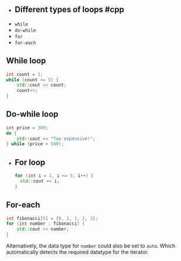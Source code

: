 - ## Different types of loops #cpp
- `while`
- `do-while`
- `for`
- `for-each`
## While loop
```cpp
int count = 1;
while (count <= 5) {
	std::cout << count;
	count++;
}
```
## Do-while loop
```cpp
int price = 300;
do {
	std::cout << "Too expensive!";
} while (price > 500);
```
- ## For loop
  ```cpp
  for (int i = 1, i <= 5, i++) {
  	std::cout << i;
  }
  ```
## For-each
```cpp
int fibonacci[5] = {0, 1, 1, 2, 3};
for (int number : fibonacci) {
	std::cout << number;
}
```

Alternatively, the data type for `number` could also be set to `auto`. Which automatically detects the required datatype for the iterator.